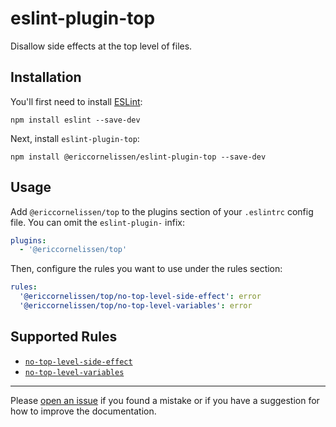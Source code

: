 # eslint-plugin-top

Disallow side effects at the top level of files.

## Installation

You'll first need to install [ESLint]:

```shell
npm install eslint --save-dev
```

Next, install `eslint-plugin-top`:

```shell
npm install @ericcornelissen/eslint-plugin-top --save-dev
```

## Usage

Add `@ericcornelissen/top` to the plugins section of your `.eslintrc` config
file. You can omit the `eslint-plugin-` infix:

```yml
plugins:
  - '@ericcornelissen/top'
```

Then, configure the rules you want to use under the rules section:

```yml
rules:
  '@ericcornelissen/top/no-top-level-side-effect': error
  '@ericcornelissen/top/no-top-level-variables': error
```

## Supported Rules

- [`no-top-level-side-effect`]
- [`no-top-level-variables`]

---

Please [open an issue] if you found a mistake or if you have a suggestion for
how to improve the documentation.

[eslint]: https://eslint.org/
[open an issue]: https://github.com/ericcornelissen/eslint-plugin-top/issues/new?labels=documentation&template=documentation.md
[`no-top-level-side-effect`]: docs/rules/no-top-level-side-effect.md
[`no-top-level-variables`]: docs/rules/no-top-level-variables.md
